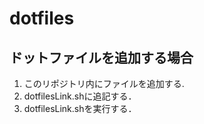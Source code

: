 # dotfiles

## ドットファイルを追加する場合
1. このリポジトリ内にファイルを追加する.
2. dotfilesLink.shに追記する．
3. dotfilesLink.shを実行する．